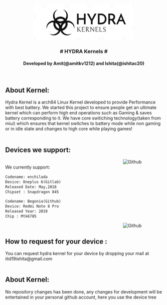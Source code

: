 <b>
<div id="header" align="center">
<img src="https://github.com/IshitaC20/IshitaC20/blob/main/LOGO.png?raw=true" width="325"#/>
<h3># HYDRA Kernels #</h3>
<h4>Developed by Amit(@amitkv1212) and Ishita(@ishitac20)</h4> 
</div>
</b>
<br>
<h2> About Kernel:</h2>
Hydra Kernel is a arch64 Linux Kernel developed to provide Performance with best battery.
We started this project to ensure people get an ultimate kernel which can perform high end operations such as Gaming & saves battery corresponding to it.
We have core switiching technology(taken from miui) which ensures that kernel switches to battery mode while non gaming or in idle state and changes to high core while playing games!
<br>
<br>
<h2> Devices we support:</h2>
<img width="25%" align="right" alt="Github" src="https://camo.githubusercontent.com/76e7c7b4ee89d6bc22c1868dd7d0147f8fc099646d0a9bebbe7323b716b9764b/68747470733a2f2f63646e322e67736d6172656e612e636f6d2f76762f706963732f6f6e65706c75732f6f6e65706c75732d362d352e6a7067" />
<br>We currently support:

```
Codename: enchilada
Device: Oneplus 6(Gitlab)
Released Date: May,2018
Chipset : Snapdragon 845
```





```
Codename: Begonia(Github)
Device: Redmi Note 8 Pro
Released Year: 2019
Chip : Mtk6785
```
<img width="25%" align="right" alt="Github" src="https://camo.githubusercontent.com/34511d0f3bdf661eb13ad8457a30373ac85b0a03ef517a15a77e58a1ac87f2be/68747470733a2f2f66646e322e67736d6172656e612e636f6d2f76762f706963732f7869616f6d692f7869616f6d692d7265646d692d6e6f74652d382d70726f2d7477696c696768742d6f72616e67652e6a7067" />

<br>
<h2> How to request for your device :</h2>
You can request hydra kernel for your device by dropping your mail at iitd19ishita@gmail.com <br>

<br>
<h2> About Kernel:</h2>No repository changes has been done, any changes for development will be entertained in your personal github account, here you use the device tree 
<br>

